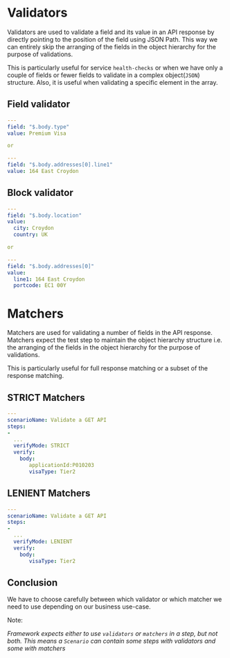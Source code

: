 # Validators
Validators are used to validate a field and its value in an API response by directly pointing to the position of the field using JSON Path. This way we can entirely skip the arranging of the fields in the object hierarchy for the purpose of validations.

This is particularly useful for service `health-checks` or when we have only a couple of fields or fewer fields to validate in a complex object(`JSON`) structure. Also, it is useful when validating a specific element in the array. 

## Field validator
```yaml
---
field: "$.body.type"
value: Premium Visa

or

---
field: "$.body.addresses[0].line1"
value: 164 East Croydon

```

## Block validator

```yaml
---
field: "$.body.location"
value:
  city: Croydon
  country: UK

or

---
field: "$.body.addresses[0]"
value:
  line1: 164 East Croydon
  portcode: EC1 00Y

```

# Matchers
Matchers are used for validating a number of fields in the API response. Matchers expect the test step to maintain the object hierarchy structure i.e. the arranging of the fields in the object hierarchy for the purpose of validations.

This is particularly useful for full response matching or a subset of the response matching. 
 

## STRICT Matchers
```yaml
---
scenarioName: Validate a GET API
steps:
-     
  ...
  verifyMode: STRICT
  verify:
    body: 
       applicationId:P010203
       visaType: Tier2
```

## LENIENT Matchers
```yaml
---
scenarioName: Validate a GET API
steps:
-     
  ...
  verifyMode: LENIENT
  verify:
    body: 
       visaType: Tier2
```

## Conclusion
We have to choose carefully between which validator or which matcher we need to use depending on our business use-case.

Note:

_Framework expects either to use `validators` or `matchers` in a step, but not both. This means a `Scenario` can contain some steps with validators and some with matchers_